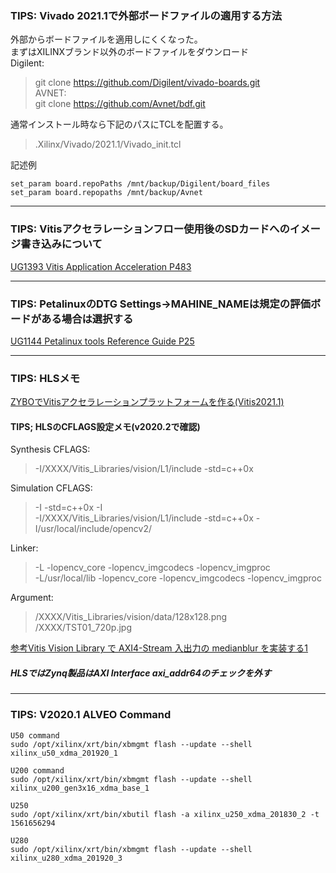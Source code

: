 ### TIPS: Vivado 2021.1で外部ボードファイルの適用する方法  
外部からボードファイルを適用しにくくなった。  
まずはXILINXブランド以外のボードファイルをダウンロード  
Digilent:  
>git clone https://github.com/Digilent/vivado-boards.git  
AVNET:  
>git clone https://github.com/Avnet/bdf.git  
  
通常インストール時なら下記のパスにTCLを配置する。  
> .Xilinx/Vivado/2021.1/Vivado_init.tcl  
  
記述例  
```
set_param board.repoPaths /mnt/backup/Digilent/board_files  
set_param board.repopaths /mnt/backup/Avnet  
```  

***

### TIPS: Vitisアクセラレーションフロー使用後のSDカードへのイメージ書き込みについて
[UG1393 Vitis Application Acceleration P483](https://japan.xilinx.com/support/documentation/sw_manuals_j/xilinx2020_1/ug1393-vitis-application-acceleration.pdf#page=483)

***
  
### TIPS: PetalinuxのDTG Settings->MAHINE_NAMEは規定の評価ボードがある場合は選択する
[UG1144 Petalinux tools Reference Guide P25](https://japan.xilinx.com/support/documentation/sw_manuals_j/xilinx2020_1/ug1144-petalinux-tools-reference-guide.pdf#page=25)  
    
***
### TIPS: HLSメモ
[ZYBOでVitisアクセラレーションプラットフォームを作る(Vitis2021.1)](https://www.hackster.io/mohammad-hosseinabady2/vitis-2021-1-embedded-platform-for-zybo-z7-20-d39e1a)  

#### TIPS; HLSのCFLAGS設定メモ(v2020.2で確認)
Synthesis CFLAGS:  
>-I/XXXX/Vitis_Libraries/vision/L1/include -std=c++0x  
  
Simulation CFLAGS:  
>-I<path-to-L1-include-directory> -std=c++0x -I<path-to-opencv-include-folder>  
>-I/XXXX/Vitis_Libraries/vision/L1/include -std=c++0x -I/usr/local/include/opencv2/  
  
Linker:  
>-L<path-to-opencv-lib-folder> -lopencv_core -lopencv_imgcodecs -lopencv_imgproc  
>-L/usr/local/lib -lopencv_core -lopencv_imgcodecs -lopencv_imgproc  
  
Argument:  
>/XXXX/Vitis_Libraries/vision/data/128x128.png  
>/XXXX/TST01_720p.jpg  

[参考Vitis Vision Library で AXI4-Stream 入出力の medianblur を実装する1](https://marsee101.blog.fc2.com/blog-entry-5107.html)

##### HLSではZynq製品はAXI Interface axi_addr64のチェックを外す

***

### TIPS: V2020.1 ALVEO Command
```
U50 command  
sudo /opt/xilinx/xrt/bin/xbmgmt flash --update --shell xilinx_u50_xdma_201920_1  
  
U200 command  
sudo /opt/xilinx/xrt/bin/xbmgmt flash --update --shell xilinx_u200_gen3x16_xdma_base_1  
  
U250  
sudo /opt/xilinx/xrt/bin/xbutil flash -a xilinx_u250_xdma_201830_2 -t 1561656294  
  
U280  
sudo /opt/xilinx/xrt/bin/xbmgmt flash --update --shell xilinx_u280_xdma_201920_3  
```
